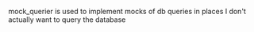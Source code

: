 mock_querier is used to implement mocks of db queries in places I don't actually
want to query the database
